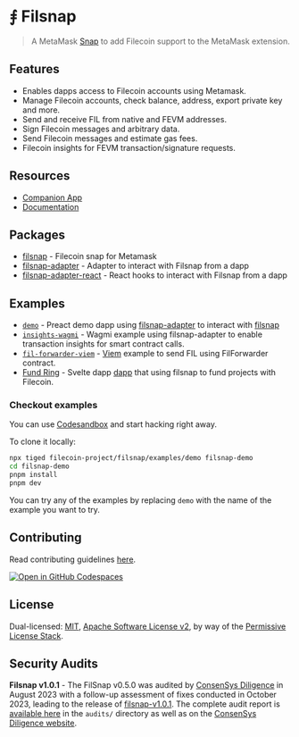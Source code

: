 # ⨎ Filsnap

> A MetaMask [Snap](https://snaps.metamask.io/snap/npm/filsnap/) to add Filecoin support to the MetaMask extension.

## Features

- Enables dapps access to Filecoin accounts using Metamask.
- Manage Filecoin accounts, check balance, address, export private key and more.
- Send and receive FIL from native and FEVM addresses.
- Sign Filecoin messages and arbitrary data.
- Send Filecoin messages and estimate gas fees.
- Filecoin insights for FEVM transaction/signature requests.

## Resources

- [Companion App](https://filsnap.dev/)
- [Documentation](https://filecoin-project.github.io/filsnap/)

## Packages

- [filsnap](https://github.com/filecoin-project/filsnap/tree/master/packages/snap) - Filecoin snap for Metamask
- [filsnap-adapter](https://github.com/filecoin-project/filsnap/tree/master/packages/adapter) - Adapter to interact with Filsnap from a dapp
- [filsnap-adapter-react](https://github.com/filecoin-project/filsnap/tree/master/packages/adapter-react) - React hooks to interact with Filsnap from a dapp

## Examples

- [`demo`](https://github.com/filecoin-project/filsnap/tree/master/examples/demo) - Preact demo dapp using [filsnap-adapter](https://github.com/filecoin-project/filsnap/tree/master/packages/adapter) to interact with [filsnap](https://github.com/filecoin-project/filsnap/tree/master/packages/snap)
- [`insights-wagmi`](https://github.com/filecoin-project/filsnap/tree/master/examples/insights-wagmi) - Wagmi example using filsnap-adapter to enable transaction insights for smart contract calls. 
- [`fil-forwarder-viem`](https://github.com/filecoin-project/filsnap/tree/master/examples/fil-forwarder-viem) - [Viem](https://viem.sh/) example to send FIL using FilForwarder contract.
- [Fund Ring](https://github.com/FundRing/fundring/tree/main/src/routes/filfund) - Svelte dapp [dapp](https://fundring.fission.app/) that using filsnap to fund projects with Filecoin.

### Checkout examples

You can use [Codesandbox](https://githubbox.com/filecoin-project/filsnap/tree/master/examples/demo) and start hacking right away.

To clone it locally:

```bash
npx tiged filecoin-project/filsnap/examples/demo filsnap-demo
cd filsnap-demo
pnpm install
pnpm dev
```

You can try any of the examples by replacing `demo` with the name of the example you want to try.

## Contributing

Read contributing guidelines [here](.github/CONTRIBUTING.md).

[![Open in GitHub Codespaces](https://github.com/codespaces/badge.svg)](https://codespaces.new/filecoin-project/filsnap)

## License

Dual-licensed: [MIT](./LICENSE-MIT), [Apache Software License v2](./LICENSE-APACHE), by way of the
[Permissive License Stack](https://protocol.ai/blog/announcing-the-permissive-license-stack/).

## Security Audits

**Filsnap v1.0.1** - The FilSnap v0.5.0 was audited by [ConsenSys Diligence](https://consensys.io/diligence/) in August 2023 with a follow-up assessment of fixes conducted in October 2023, leading to the release of [filsnap-v1.0.1](https://github.com/filecoin-project/filsnap/releases/tag/filsnap-v1.0.1). The complete audit report is [available here](./audits/filsnap-audit-2023-08.pdf) in the `audits/` directory as well as on the [ConsenSys Diligence website](https://consensys.io/diligence/audits/2023/08/metamask/partner-snaps-filsnap/).
